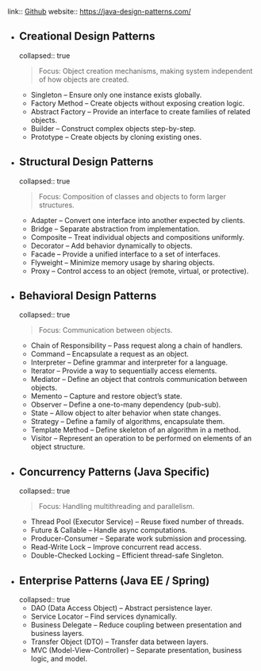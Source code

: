 link:: [Github](https://github.com/iluwatar/java-design-patterns)
website:: https://java-design-patterns.com/

- ## Creational Design Patterns
  collapsed:: true
  > Focus: Object creation mechanisms, making system independent of how objects are created.
	- Singleton – Ensure only one instance exists globally.
	- Factory Method – Create objects without exposing creation logic.
	- Abstract Factory – Provide an interface to create families of related objects.
	- Builder – Construct complex objects step-by-step.
	- Prototype – Create objects by cloning existing ones.
- ## Structural Design Patterns
  collapsed:: true
  > Focus: Composition of classes and objects to form larger structures.
	- Adapter – Convert one interface into another expected by clients.
	- Bridge – Separate abstraction from implementation.
	- Composite – Treat individual objects and compositions uniformly.
	- Decorator – Add behavior dynamically to objects.
	- Facade – Provide a unified interface to a set of interfaces.
	- Flyweight – Minimize memory usage by sharing objects.
	- Proxy – Control access to an object (remote, virtual, or protective).
- ## Behavioral Design Patterns
  collapsed:: true
  > Focus: Communication between objects.
	- Chain of Responsibility – Pass request along a chain of handlers.
	- Command – Encapsulate a request as an object.
	- Interpreter – Define grammar and interpreter for a language.
	- Iterator – Provide a way to sequentially access elements.
	- Mediator – Define an object that controls communication between objects.
	- Memento – Capture and restore object’s state.
	- Observer – Define a one-to-many dependency (pub-sub).
	- State – Allow object to alter behavior when state changes.
	- Strategy – Define a family of algorithms, encapsulate them.
	- Template Method – Define skeleton of an algorithm in a method.
	- Visitor – Represent an operation to be performed on elements of an object structure.
- ## Concurrency Patterns (Java Specific)
  collapsed:: true
  > Focus: Handling multithreading and parallelism.
	- Thread Pool (Executor Service) – Reuse fixed number of threads.
	- Future & Callable – Handle async computations.
	- Producer-Consumer – Separate work submission and processing.
	- Read-Write Lock – Improve concurrent read access.
	- Double-Checked Locking – Efficient thread-safe Singleton.
- ## Enterprise Patterns (Java EE / Spring)
  collapsed:: true
	- DAO (Data Access Object) – Abstract persistence layer.
	- Service Locator – Find services dynamically.
	- Business Delegate – Reduce coupling between presentation and business layers.
	- Transfer Object (DTO) – Transfer data between layers.
	- MVC (Model-View-Controller) – Separate presentation, business logic, and model.